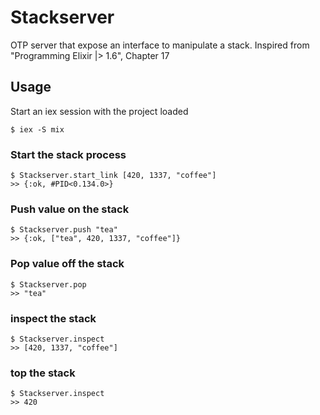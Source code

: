 # Stackserver

OTP server that expose an interface to manipulate a stack.
Inspired from "Programming Elixir |> 1.6", Chapter 17

## Usage

Start an iex session with the project loaded
```
$ iex -S mix
```

### Start the stack process
```
$ Stackserver.start_link [420, 1337, "coffee"]
>> {:ok, #PID<0.134.0>}
```

### Push value on the stack
```
$ Stackserver.push "tea"
>> {:ok, ["tea", 420, 1337, "coffee"]}
```

### Pop value off the stack
```
$ Stackserver.pop
>> "tea"
```

### inspect the stack
```
$ Stackserver.inspect
>> [420, 1337, "coffee"]
```

### top the stack
```
$ Stackserver.inspect
>> 420
```
